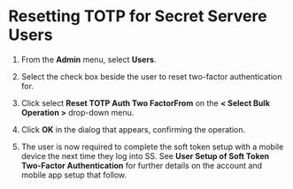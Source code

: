 [title]: # (Resetting TOTP for Secret Server Users)
[tags]: # (TOTP)
[priority]: # (30)

# Resetting TOTP for Secret Servere Users

1. From the **Admin** menu, select **Users**.

1. Select the check box beside the user to reset two-factor authentication for.

1. Click select **Reset TOTP Auth Two FactorFrom** on the **< Select Bulk Operation >** drop-down menu.

1. Click **OK** in the dialog that appears, confirming the operation.

1. The user is now required to complete the soft token setup with a mobile device the next time they log into SS. See **User Setup of Soft Token Two-Factor Authentication** for further details on the account and mobile app setup that follow.
